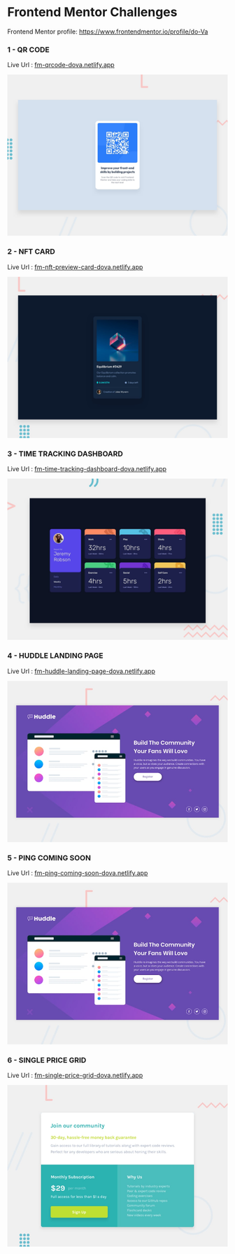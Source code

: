# Frontend Mentor Challenges

Frontend Mentor profile: https://www.frontendmentor.io/profile/do-Va

### 1 - QR CODE

Live Url : [fm-qrcode-dova.netlify.app](https://fm-qrcode-dova.netlify.app/)

![](images/qr-code.jpg)

### 2 - NFT CARD

Live Url : [fm-nft-preview-card-dova.netlify.app](https://fm-nft-preview-card-dova.netlify.app/)

![](images/nft-card.jpg)

### 3 - TIME TRACKING DASHBOARD

Live Url : [fm-time-tracking-dashboard-dova.netlify.app](https://fm-time-tracking-dashboard-dova.netlify.app/)

![](images/time-tracking-dashboard.jpg)

### 4 - HUDDLE LANDING PAGE

Live Url : [fm-huddle-landing-page-dova.netlify.app](https://fm-huddle-landing-page-dova.netlify.app/)

![](images/huddle-landing-page.jpg)

### 5 - PING COMING SOON

Live Url : [fm-ping-coming-soon-dova.netlify.app](https://fm-ping-coming-soon-dova.netlify.app/)

![](images/huddle-landing-page.jpg)

### 6 - SINGLE PRICE GRID

Live Url : [fm-single-price-grid-dova.netlify.app](https://fm-single-price-grid-dova.netlify.app/)

![](images/single-price-grid.jpg)
